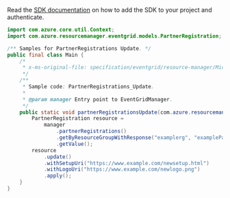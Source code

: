 Read the [SDK documentation](https://github.com/Azure/azure-sdk-for-java/blob/azure-resourcemanager-eventgrid_1.2.0-beta.1/sdk/eventgrid/azure-resourcemanager-eventgrid/README.md) on how to add the SDK to your project and authenticate.

```java
import com.azure.core.util.Context;
import com.azure.resourcemanager.eventgrid.models.PartnerRegistration;

/** Samples for PartnerRegistrations Update. */
public final class Main {
    /*
     * x-ms-original-file: specification/eventgrid/resource-manager/Microsoft.EventGrid/preview/2021-10-15-preview/examples/PartnerRegistrations_Update.json
     */
    /**
     * Sample code: PartnerRegistrations_Update.
     *
     * @param manager Entry point to EventGridManager.
     */
    public static void partnerRegistrationsUpdate(com.azure.resourcemanager.eventgrid.EventGridManager manager) {
        PartnerRegistration resource =
            manager
                .partnerRegistrations()
                .getByResourceGroupWithResponse("examplerg", "examplePartnerRegistrationName1", Context.NONE)
                .getValue();
        resource
            .update()
            .withSetupUri("https://www.example.com/newsetup.html")
            .withLogoUri("https://www.example.com/newlogo.png")
            .apply();
    }
}
```
